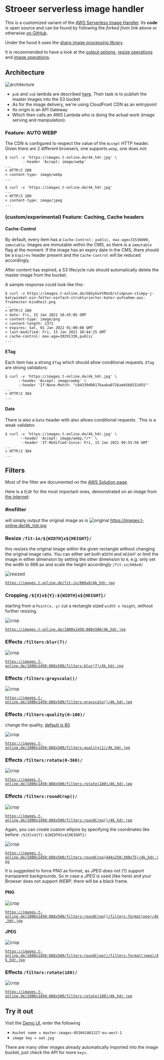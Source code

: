 # Stroeer serverless image handler

This is a customized variant of the [AWS Serverless Image Handler].
Its **code** is open source and can be found by following the _forked from_ 
link above or otherwise [on GitHub][AWS Serverless Image Handler Repository].

Under the hood it uses the [sharp image processing library][sharp].

It is recommended to have a look at the [output options][output options], 
[resize operations][resize operations] and [image operations][image operations].

## Architecture

![architecture](arch.png)

* `pub` and `sub` lambda are described [here][peruggia]. Their task is to publish
  the master images into the S3 bucket
* As for the image delivery, we're using CloudFront CDN as an entrypoint
* Its origin is an API Gateway
* Which then calls an AWS Lambda who is doing the actual work (image serving and manipulation).

### Feature: AUTO WEBP

The CDN is configured to respect the value of the `Accept` HTTP header. Given
there are 2 different browsers, one supports `webp`, one does not:

```shell
$ curl -v 'https://images.t-online.de/4k_hdr.jpg' \
        --header 'Accept: image/webp'
...
< HTTP/2 200
< content-type: image/webp
...
```

```shell
$ curl -v 'https://images.t-online.de/4k_hdr.jpg'
...
< HTTP/2 200
< content-type: image/jpeg
...
```

### (custom/experimental) Feature: Caching, Cache headers

#### Cache-Control

By default, every item has a `Cache-Control: public, max-age=31536000, immutable`. Images are immutable 
within the CMS, so there is a `immutable` flag at the moment.
If the image has an expiry date in the CMS, there should be a `Expires` header present and the
`Cache-Control` will be reduced accordingly.

After content has expired, a S3 lifecycle rule should automatically delete the master image from
the bucket.

A sample response could look like this:

```shell
$ curl -v https://images.t-online.de/GQSyGuVtRUsD/stimpson-stimpy-j-katzwinkel-ein-fetter-einfach-strukturierter-kater-aufnahme-aus-fruehester-kindheit.png
...
< HTTP/2 200
< date: Fri, 15 Jan 2021 10:45:05 GMT
< content-type: image/png
< content-length: 2371
< expires: Sat, 01 Jan 2022 01:00:00 GMT
< last-modified: Fri, 15 Jan 2021 10:44:25 GMT
< cache-control: max-age=30291336,public
... 
```

#### ETag

Each item has a strong `ETag` which should allow conditional requests. `ETag` are strong
validators:

```shell
$ curl -v 'https://images.t-online.de/4k_hdr.jpg' \
      --header 'Accept: image/webp' \
      --header 'If-None-Match: "c84339d0817baaba0726aeb5b8532d55"'
...
< HTTP/2 304
...
```

#### Date

There is also a `Date` header with also allows conditional requests. `This is a weak validator.

```shell
$ curl -v 'https://images.t-online.de/4k_hdr.jpg' \
       --header 'Accept: image/webp,*/*' \
       --header 'If-Modified-Since: Fri, 15 Jan 2021 09:55:58 GMT'
...
< HTTP/2 304
...       
```

## Filters

Most of the filter are documented on the [AWS Solution page][Serverless Image Handler Filters].

Here is a tl;dr for the most important ones, demonstrated on an image from [the internet][img source]:
### #nofilter

will simply output the original image as is 
![original](https://images.t-online.de/4k_hdr.jpg)
https://images.t-online.de/4k_hdr.jpg

### Resize `/fit-in/${WIDTH}x${HEIGHT}/` 

this resizes the original image within the given rectangle without changing
the original image ratio. You can either set both `WIDTH` and `HEIGHT` or limit the image in either dimension
  by setting the other dimension to `0`, e.g. only set the width to 666 px and scale the height accordingly
  `/fit-in/666x0/`

![resized](https://images.t-online.de/fit-in/666x0/4k_hdr.jpg)

[`https://images.t-online.de/fit-in/666x0/4k_hdr.jpg`](https://images.t-online.de/fit-in/666x0/4k_hdr.jpg)

### Cropping `/${X}x${Y}:${WIDTH}x${HEIGHT}/`

starting from a `Point(x, y)` cut a rectangle sized `width x height`, without further resizing. 

![crop](https://images.t-online.de/1800x1450:888x500/4k_hdr.jpg)

[`https://images.t-online.de/1800x1450:888x500/4k_hdr.jpg`](https://images.t-online.de/1800x1450:888x500/4k_hdr.jpg)

### Effects `/filters:blur(7)/`

![crop](https://images.t-online.de/1800x1450:888x500/filters:blur(7)/4k_hdr.jpg)

[`https://images.t-online.de/1800x1450:888x500/filters:blur(7)/4k_hdr.jpg`](https://images.t-online.de/1800x1450:888x500/filters:blur(7)/4k_hdr.jpg)

### Effects `/filters:grayscale()/`

![crop](https://images.t-online.de/1800x1450:888x500/filters:grayscale()/4k_hdr.jpg)

[`https://images.t-online.de/1800x1450:888x500/filters:grayscale()/4k_hdr.jpg`](https://images.t-online.de/1800x1450:888x500/filters:grayscale()/4k_hdr.jpg)

### Effects `/filters:quality(0-100)/`

change the quality, [default is 80][output options]

![crop](https://images.t-online.de/1800x1450:888x500/filters:quality(1)/4k_hdr.jpg)

[`https://images.t-online.de/1800x1450:888x500/filters:quality(1)/4k_hdr.jpg`](https://images.t-online.de/1800x1450:888x500/filters:quality(1)/4k_hdr.jpg)

### Effects `/filters:rotate(0-360)/`

![crop](https://images.t-online.de/1800x1450:888x500/filters:rotate(180)/4k_hdr.jpg)

[`https://images.t-online.de/1800x1450:888x500/filters:rotate(180)/4k_hdr.jpg`](https://images.t-online.de/1800x1450:888x500/filters:rotate(180)/4k_hdr.jpg)

### Effects `/filters:roundCrop()/`

![crop](https://images.t-online.de/1800x1450:888x500/filters:roundCrop()/4k_hdr.jpg)

[`https://images.t-online.de/1800x1450:888x500/filters:roundCrop()/4k_hdr.jpg`](https://images.t-online.de/1800x1450:888x500/filters:roundCrop()/4k_hdr.jpg)

Again, you can create custom ellipsis by specifying the coordinates like before: `/${X}x${Y}:${WIDTH}x${HEIGHT}/`

![crop](https://images.t-online.de/1800x1450:888x500/filters:roundCrop(444x250:300x75)/4k_hdr.jpg)

[`https://images.t-online.de/1800x1450:888x500/filters:roundCrop(444x250:300x75)/4k_hdr.jpg`](https://images.t-online.de/1800x1450:888x500/filters:roundCrop(444x250:300x75)/4k_hdr.jpg)

It is suggested to force _PNG_ as format, as _JPEG_ does not (?) support transparent backgrounds.
So in case a _JPEG_ is used (like here) and your Browser does not support _WEBP_, there will be a
black frame.

#### PNG

![crop](https://images.t-online.de/1800x1450:888x500/filters:roundCrop()/filters:format(png)/4k_hdr.jpg)

[`https://images.t-online.de/1800x1450:888x500/filters:roundCrop()/filters:format(png)/4k_hdr.jpg`](https://images.t-online.de/1800x1450:888x500/filters:roundCrop()/filters:format(png)/4k_hdr.jpg)

#### JPEG

![crop](https://images.t-online.de/1800x1450:888x500/filters:roundCrop()/filters:format(jpeg)/4k_hdr.jpg)

[`https://images.t-online.de/1800x1450:888x500/filters:roundCrop()/filters:format(jpeg)/4k_hdr.jpg`](https://images.t-online.de/1800x1450:888x500/filters:roundCrop()/filters:format(jpeg)/4k_hdr.jpg)

### Effects `/filters:rotate(180)/`

![crop](https://images.t-online.de/1800x1450:888x500/filters:roundCrop()/4k_hdr.jpg)

[`https://images.t-online.de/1800x1450:888x500/filters:rotate(180)/4k_hdr.jpg`](https://images.t-online.de/1800x1450:888x500/filters:rotate(180)/4k_hdr.jpg)

## Try it out

Visit the [Demo UI], enter the following

* `bucket name = master-images-053041861227-eu-west-1`
* `image key = oat.jpg`

There are many other images already automatically imported into the image bucket, just check the API for more `keys`.

[AWS Serverless Image Handler]: https://docs.aws.amazon.com/solutions/latest/serverless-image-handler/welcome.html
[AWS Serverless Image Handler Repository]: https://github.com/awslabs/serverless-image-handler
[sharp]: https://sharp.pixelplumbing.com/
[output options]: https://sharp.pixelplumbing.com/api-output
[resize operations]: https://sharp.pixelplumbing.com/api-resize
[image operations]: https://sharp.pixelplumbing.com/api-operation
[Serverless Image Handler Filters]: https://docs.aws.amazon.com/solutions/latest/serverless-image-handler/appendix-d.html
[Demo UI]: https://master-images-053041861227-eu-west-1.s3-eu-west-1.amazonaws.com/index.html
[img source]: https://wallpapersafari.com/w/pEwDaY
[peruggia]: github.com/stroeer/peruggia
